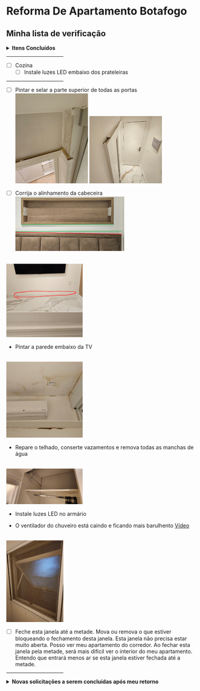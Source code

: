 # Reforma De Apartamento Botafogo

## Minha lista de verificação

<details>
  <summary><b>Itens Concluídos</b></summary>

- [x] Marceneiro
  - [x] Corrija a oscilação na mesa de trabalho personalizada
  - [x] Porta da Frente
    - [x] Corrigir imperfeições
    - [x] Verniz entre madeira ripada
  - [x] Cria uma mesa de centro personalizada

</details>

<hr width="30%">

- [ ] Cozina
  - [ ] Instale luzes LED embaixo dos prateleiras

<hr width="30%">

- [ ] Pintar e selar a parte superior de todas as portas
  <br><img src=fotos/Screenshot_20231021_171039_Gallery.jpg height=40% width=40%>
      <img src=fotos/Screenshot_20231021_171051_Gallery.jpg height=40% width=40%>

- [ ] Corrija o alinhamento da cabeceira
<br><img src=fotos/Correct_Headboard_alignment.jpg height=60% width=60%>

<br><img src=fotos/IMG_20231024_113100.jpg height=40% width=40%><br>
- Pintar a parede embaixo da TV

<br><img src=fotos/IMG_20231023_053952.jpg height=40% width=40%><br>
- Repare o telhado, conserte vazamentos e remova todas as manchas de água

<br><img src=fotos/20231024_153802.jpg height=40% width=40%>
- Instale luzes LED no armário

- O ventilador do chuveiro está caindo e ficando mais barulhento
<a href="fotos/20231024_193611.mp4">Vídeo</a>

<br><img src=fotos/CloseWindow.jpg height=30% width=30%><br>
- [ ] Feche esta janela até a metade. Mova ou remova o que estiver bloqueando o fechamento desta janela. Esta janela não precisa estar muito aberta. Posso ver meu apartamento do corredor. Ao fechar esta janela pela metade, será mais difícil ver o interior do meu apartamento. Entendo que entrará menos ar se esta janela estiver fechada até a metade.

<hr width="30%">

<details>
  <summary><b>Novas solicitações a serem concluídas após meu retorno</summary></b></summary><br>

- [ ] Conclua o espaço atrás da grade no espaço de rastejamento, incluindo a instalação do terceiro plugue dos EUA dentro

</details>
